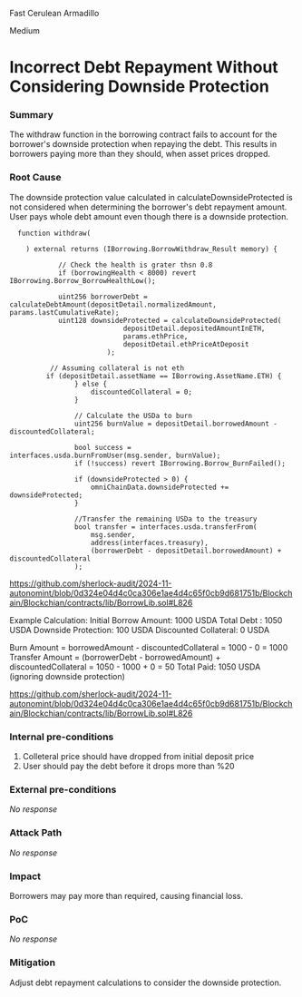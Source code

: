 Fast Cerulean Armadillo

Medium

# Incorrect Debt Repayment Without Considering Downside Protection

### Summary

The withdraw function in the borrowing contract fails to account for the borrower's downside protection when repaying the debt. This results in borrowers paying more than they should, when asset prices dropped.

### Root Cause

The downside protection value calculated in calculateDownsideProtected is not considered when determining the borrower's debt repayment amount.  User pays whole debt amount even though there is a downside protection.

```solidity
  function withdraw(
  
    ) external returns (IBorrowing.BorrowWithdraw_Result memory) {

            // Check the health is grater thsn 0.8
            if (borrowingHealth < 8000) revert IBorrowing.Borrow_BorrowHealthLow();

            uint256 borrowerDebt = calculateDebtAmount(depositDetail.normalizedAmount, params.lastCumulativeRate);
            uint128 downsideProtected = calculateDownsideProtected(
                            depositDetail.depositedAmountInETH,
                            params.ethPrice,
                            depositDetail.ethPriceAtDeposit
                        );

          // Assuming collateral is not eth
         if (depositDetail.assetName == IBorrowing.AssetName.ETH) {
                } else {
                    discountedCollateral = 0;
                }

                // Calculate the USDa to burn
                uint256 burnValue = depositDetail.borrowedAmount - discountedCollateral;

                bool success = interfaces.usda.burnFromUser(msg.sender, burnValue);
                if (!success) revert IBorrowing.Borrow_BurnFailed();

                if (downsideProtected > 0) {
                    omniChainData.downsideProtected += downsideProtected;
                }

                //Transfer the remaining USDa to the treasury
                bool transfer = interfaces.usda.transferFrom(
                    msg.sender,
                    address(interfaces.treasury),
                    (borrowerDebt - depositDetail.borrowedAmount) + discountedCollateral
                );
```
https://github.com/sherlock-audit/2024-11-autonomint/blob/0d324e04d4c0ca306e1ae4d4c65f0cb9d681751b/Blockchain/Blockchian/contracts/lib/BorrowLib.sol#L826

Example Calculation:
Initial Borrow Amount: 1000 USDA
Total Debt :  1050 USDA
Downside Protection: 100 USDA
Discounted Collateral: 0 USDA

Burn Amount = borrowedAmount - discountedCollateral = 1000 - 0 = 1000
Transfer Amount = (borrowerDebt - borrowedAmount) + discountedCollateral = 1050 - 1000 + 0 = 50
Total Paid: 1050 USDA (ignoring downside protection)



https://github.com/sherlock-audit/2024-11-autonomint/blob/0d324e04d4c0ca306e1ae4d4c65f0cb9d681751b/Blockchain/Blockchian/contracts/lib/BorrowLib.sol#L826

### Internal pre-conditions

1. Colleteral price should have dropped from initial deposit price
2. User should pay the debt before it drops more than %20

### External pre-conditions

_No response_

### Attack Path

_No response_

### Impact

Borrowers may pay more than required, causing financial loss.

### PoC

_No response_

### Mitigation

Adjust debt repayment calculations to consider the downside protection.
